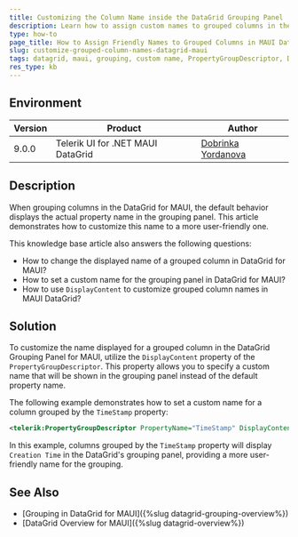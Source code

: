 ```yaml
---
title: Customizing the Column Name inside the DataGrid Grouping Panel
description: Learn how to assign custom names to grouped columns in the DataGrid for MAUI.
type: how-to
page_title: How to Assign Friendly Names to Grouped Columns in MAUI DataGrid Grouping Panel
slug: customize-grouped-column-names-datagrid-maui
tags: datagrid, maui, grouping, custom name, PropertyGroupDescriptor, DisplayContent
res_type: kb
---
```


## Environment

| Version | Product | Author | 
| --- | --- | ---- | 
| 9.0.0 | Telerik UI for .NET MAUI DataGrid | [Dobrinka Yordanova](https://www.telerik.com/blogs/author/dobrinka-yordanova)| 

## Description

When grouping columns in the DataGrid for MAUI, the default behavior displays the actual property name in the grouping panel. This article demonstrates how to customize this name to a more user-friendly one. 

This knowledge base article also answers the following questions:
- How to change the displayed name of a grouped column in DataGrid for MAUI?
- How to set a custom name for the grouping panel in DataGrid for MAUI?
- How to use `DisplayContent` to customize grouped column names in MAUI DataGrid?

## Solution

To customize the name displayed for a grouped column in the DataGrid Grouping Panel for MAUI, utilize the `DisplayContent` property of the `PropertyGroupDescriptor`. This property allows you to specify a custom name that will be shown in the grouping panel instead of the default property name.

The following example demonstrates how to set a custom name for a column grouped by the `TimeStamp` property:

```xml
<telerik:PropertyGroupDescriptor PropertyName="TimeStamp" DisplayContent="Creation Time" />
```

In this example, columns grouped by the `TimeStamp` property will display `Creation Time` in the DataGrid's grouping panel, providing a more user-friendly name for the grouping.

## See Also

- [Grouping in DataGrid for MAUI]({%slug datagrid-grouping-overview%})
- [DataGrid Overview for MAUI]({%slug datagrid-overview%})
